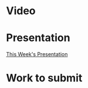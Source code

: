 
# Video

# Presentation
[This Week's Presentation](/WebDev/2-Digital-Applications/_topics/_presentations/presentationWeek15.md)

# Work to submit